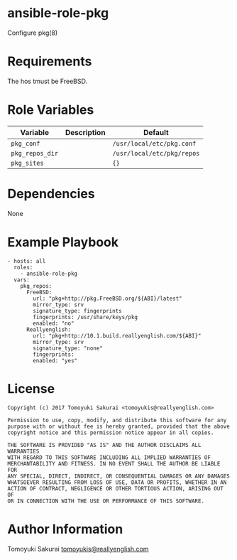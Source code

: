 # ansible-role-pkg

Configure pkg(8)

# Requirements

The hos tmust be FreeBSD.

# Role Variables

| Variable | Description | Default |
|----------|-------------|---------|
| `pkg_conf` | | `/usr/local/etc/pkg.conf` |
| `pkg_repos_dir` | | `/usr/local/etc/pkg/repos` |
| `pkg_sites` | | `{}` |

# Dependencies

None

# Example Playbook

```
- hosts: all
  roles:
    - ansible-role-pkg
  vars:
    pkg_repos:
      FreeBSD:
        url: "pkg+http://pkg.FreeBSD.org/${ABI}/latest"
        mirror_type: srv
        signature_type: fingerprints
        fingerprints: /usr/share/keys/pkg
        enabled: "no"
      Reallyenglish:
        url: "pkg+http://10.1.build.reallyenglish.com/${ABI}"
        mirror_type: srv
        signature_type: "none"
        fingerprints:
        enabled: "yes"
```

# License

```
Copyright (c) 2017 Tomoyuki Sakurai <tomoyukis@reallyenglish.com>

Permission to use, copy, modify, and distribute this software for any
purpose with or without fee is hereby granted, provided that the above
copyright notice and this permission notice appear in all copies.

THE SOFTWARE IS PROVIDED "AS IS" AND THE AUTHOR DISCLAIMS ALL WARRANTIES
WITH REGARD TO THIS SOFTWARE INCLUDING ALL IMPLIED WARRANTIES OF
MERCHANTABILITY AND FITNESS. IN NO EVENT SHALL THE AUTHOR BE LIABLE FOR
ANY SPECIAL, DIRECT, INDIRECT, OR CONSEQUENTIAL DAMAGES OR ANY DAMAGES
WHATSOEVER RESULTING FROM LOSS OF USE, DATA OR PROFITS, WHETHER IN AN
ACTION OF CONTRACT, NEGLIGENCE OR OTHER TORTIOUS ACTION, ARISING OUT OF
OR IN CONNECTION WITH THE USE OR PERFORMANCE OF THIS SOFTWARE.
```

# Author Information

Tomoyuki Sakurai <tomoyukis@reallyenglish.com>
